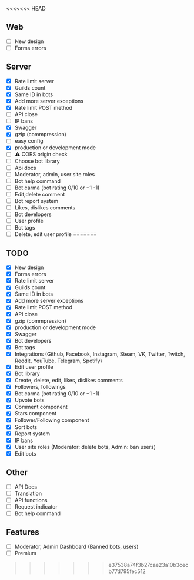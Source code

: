 <<<<<<< HEAD
## Web
- [ ] New design
- [ ] Forms errors

## Server
- [X] Rate limit server
- [X] Guilds count
- [X] Same ID in bots
- [X] Add more server exceptions
- [X] Rate limit POST method
- [ ] API close
- [ ] IP bans
- [X] Swagger
- [X] gzip (commpression)
- [ ] easy config
- [X] production or development mode
- [ ] ⚠️ CORS origin check
- [ ] Choose bot library
- [ ] Api docs
- [ ] Moderator, admin, user site roles
- [ ] Bot help command
- [ ] Bot carma (bot rating 0/10 or +1 -1)
- [ ] Edit,delete comment
- [ ] Bot report system
- [ ] Likes, dislikes comments
- [ ] Bot developers
- [ ] User profile
- [ ] Bot tags
- [ ] Delete, edit user profile
=======
## TODO

-   [x] New design
-   [x] Forms errors
-   [x] Rate limit server
-   [x] Guilds count
-   [x] Same ID in bots
-   [x] Add more server exceptions
-   [x] Rate limit POST method
-   [x] API close
-   [x] gzip (commpression)
-   [x] production or development mode
-   [x] Swagger
-   [x] Bot developers
-   [x] Bot tags
-   [x] Integrations (Github, Facebook, Instagram, Steam, VK, Twitter, Twitch, Reddit, YouTube, Telegram, Spotify)
-   [x] Edit user profile
-   [x] Bot library
-   [x] Create, delete, edit, likes, dislikes comments
-   [x] Followers, followings
-   [x] Bot carma (bot rating 0/10 or +1 -1)
-   [x] Upvote bots
-   [x] Comment component
-   [x] Stars component
-   [x] Follower/Following component
-   [x] Sort bots
-   [x] Report system
-   [x] IP bans
-   [x] User site roles (Moderator: delete bots, Admin: ban users)
-   [x] Edit bots

## Other

-   [ ] API Docs
-   [ ] Translation
-   [ ] API functions
-   [ ] Request indicator
-   [ ] Bot help command

## Features

-   [ ] Moderator, Admin Dashboard (Banned bots, users)
-   [ ] Premium
>>>>>>> e37538a74f3b27cae23a10b3cecb77d795fec512
